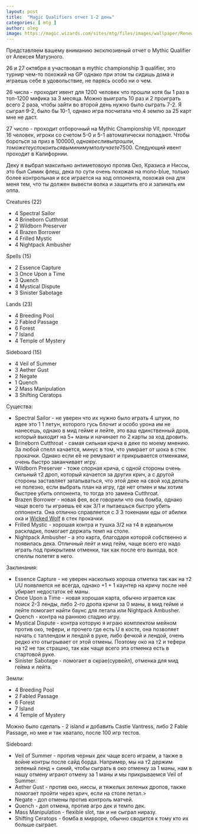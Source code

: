 ```yaml
---
layout: post
title:  "Magic Qualifiers отчет 1-2 день"
categories: [ mtg ]
author: oleg
image: https://magic.wizards.com/sites/mtg/files/images/wallpaper/Renewal_ELD_1920x1080.jpg
---
```

Представляем вашему вниманию эксклюзивный отчет о Mythic Qualifier от Алексея Матузного.

26 и 27 октября я участвовал в mythic championship 3 qualifier, это турнир чем-то похожий на GP однако при этом ты сидишь дома и играешь себе в удовольствие, не парясь особо ни о чем.

26 числа - проходит ивент для 1200 человек что прошли хотя бы 1 раз в топ-1200 мифика за 3 месяца. Можно выиграть 10 раз и 2 проиграть всего 2 раза, чтобы зайти во второй день нужно было сыграть 7-2. Я сыграл 9-2, было бы 10-1, однако игра посчитала что 4 землю за 25 карт мне не даст.

27 число - проходит отборочный на Mythic Championship VII, проходит 16 человек, игроки со счетом 5-0 и 5-1 автоматически попадают. Чтобы бороться за приз в 100000$, однако если вы прошли, то можете успокоиться вы минимум получаете 7500$. Следующий ивент проходит в Калифорнии.

Деку я выбрал максильно антиметовоую против Око, Кразиса и Ниссы, это был Симик флеш, дека по сути очень похожая на mono-blue, только более контрольная и все играется на ход оппонента, похожая она для меня тем, что ты должен вывести волка и защитить его и запинать им оппа.

Creatures (22)
* 4 Spectral Sailor
* 4 Brineborn Cutthroat
* 2 Wildborn Preserver
* 4 Brazen Borrower
* 4 Frilled Mystic
* 4 Nightpack Ambusher

Spells (15)
* 2 Essence Capture
* 3 Once Upon a Time
* 3 Quench
* 4 Mystical Dispute
* 3 Sinister Sabotage

Lands (23)
* 4 Breeding Pool
* 2 Fabled Passage
* 6 Forest
* 7 Island
* 4 Temple of Mystery

Sideboard (15)
* 4 Veil of Summer
* 3 Aether Gust
* 2 Negate
* 1 Quench
* 2 Mass Manipulation
* 3 Shifting Ceratops

Существа:
* Spectral Sailor - не уверен что их нужно было играть 4 штуки, по идее это 1 1 летун, которого гусь блочит и особо урона им не нанесешь, однако в мид гейме и лейте, это ваш единственный дров, который выходит на 5+ маны и начинает по 2 карты за ход дровить.
* Brineborn Cutthroat - самая сильная крича в деке по моему мнению. За любой спелл качается, минус в том, что умирает от шока в стек прокачки. Однако если её не ремувают и прикрывается отменками, очень быстро заканчивает игру.
* Wildborn Preserver - тоже спорная крича, с одной стороны очень сильный т2 дроп, который качается за других крич, а с другой стороны заставляет затапываться, что этой деке на свой ход делать не полезно, если выбрать план на игру, где нет отмен и мы хотим быстрее убить оппонента, то тогда это замена Cutthroat.
* Brazen Borrower - новая фея, все говорили что она бомба, однако чаще всего ты играешь её как 3/1 и пытаешься быстро убить оппонента. Она отлично справляется с 3 3 токенами еды от абилки ока и <a href="https://www.mtggoldfish.com/price/Throne+of+Eldraine/Wicked+Wolf#paper">Wicked Wolf</a> в стек прокачки.
* Frilled Mystic - хорошая контра и тушка 3/2 на т4 в идеальном раскладке, помогает держать темп на столе.
* Nightpack Ambusher - а это карта, благодаря которой собственно и появилась дека. Отличный лейт и мид гейм, чаще всего его надо играть под прикрытием отменки, так как после его выхода, все спеллы полетят в него.

Заклинания:
* Essence Capture - не уверен насколько хороша отметка так как на т2 UU появляется не всегда, однако +1 + 1 каунтер на кричу после неё убирает недостаток её маны.
* Once Upon a Time - новая хорошая карта, обычно играется как поиск 2-3 ленды, либо 2-го дропа кричи за 0 маны, в мид гейме и лейте помогает найти баунс для летала или Nightpack Ambusher.
* Quench - контра на раннюю стадию игру.
* Mystical Dispute - контра которую я играю комплектом мейном против око, тефери, и прочего где есть U в косте, она позволяет начать с таплендом и лендой в руке, либо фечкой и лендой, очень редко кто отыгрывает от этой отмены. Поэтому око на т2 и тефери на т2 не так страшно, так как чаще всего эта отменка есть в стартовой руке.
* Sinister Sabotage - помогает в скрае(сурвейл), отменка для мид гейма и лейта.

Земли:
* 4 Breeding Pool
* 2 Fabled Passage
* 6 Forest
* 7 Island
* 4 Temple of Mystery

Можно было сделать - 2 island и добавить Castle Vantress, либо 2 Fable Passage, но мне и так хватало, после 100 игр тестов.

Sideboard:
* Veil of Summer - против черных дек чаще всего играем, а также в войне контры после сайд борда. Например, мы на т2 держим зеленый ленд + синий, чтобы сыграть в око отменку за 1 маны, нам в нашу отмену играют отмену за 1 маны и мы прикрываемся Veil of Summer.
* Aether Gust - против око, ниссы, и тяжелых зеленых дропов, также помогает пройти через крич, если на столе летал.>
* Negate - доп отмены против контроль матчей.
* Quench - доп отмена, против агро дек и темпо дек.
* Mass Manipulation - flexible slot, так и не сыграл ниразу.
* Shifting Ceratops - бомба в мирроре, обычно сводится к тому кто их больше сыграет.